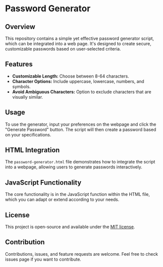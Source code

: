 # Password Generator

## Overview

This repository contains a simple yet effective password generator script, which can be integrated into a web page. It's designed to create secure, customizable passwords based on user-selected criteria.

## Features

- **Customizable Length:** Choose between 8-64 characters.
- **Character Options:** Include uppercase, lowercase, numbers, and symbols.
- **Avoid Ambiguous Characters:** Option to exclude characters that are visually similar.

## Usage

To use the generator, input your preferences on the webpage and click the "Generate Password" button. The script will then create a password based on your specifications.

## HTML Integration

The `password-generator.html` file demonstrates how to integrate the script into a webpage, allowing users to generate passwords interactively.

## JavaScript Functionality

The core functionality is in the JavaScript function within the HTML file, which you can adapt or extend according to your needs.

## License

This project is open-source and available under the [MIT license](https://opensource.org/licenses/MIT).

## Contribution

Contributions, issues, and feature requests are welcome. Feel free to check issues page if you want to contribute.
